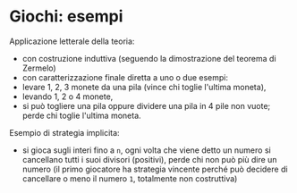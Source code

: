 # Giochi: esempi

Applicazione letterale della teoria:
- con costruzione induttiva (seguendo la dimostrazione del teorema di Zermelo)
- con caratterizzazione finale diretta
a uno o due esempi:
- levare 1, 2, 3 monete da una pila (vince chi toglie l'ultima moneta),
- levando 1, 2 o 4 monete,
- si può togliere una pila oppure dividere una pila in 4 pile non vuote; perde chi toglie l'ultima moneta.


Esempio di strategia implicita:
- si gioca sugli interi fino a `n`, ogni volta che viene detto un numero si cancellano tutti i suoi divisori (positivi), perde chi non può più dire un numero (il primo giocatore ha strategia vincente perché può decidere di cancellare o meno il numero `1`, totalmente non costruttiva)
